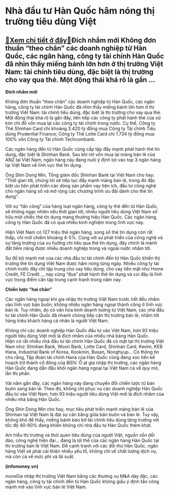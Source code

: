 Nhà đầu tư Hàn Quốc hâm nóng thị trường tiêu dùng Việt
======================================================

[:gift:Xem chi tiết ở đây:gift:](https://hddtvn.com/nha-dau-tu-han-quoc-ham-nong-thi-truong-tieu-dung-viet/)Đích nhắm mới Không đơn thuần “theo chân” các doanh nghiệp từ Hàn Quốc, các ngân hàng, công ty tài chính Hàn Quốc đã nhìn thấy miếng bánh lớn hơn ở thị trường Việt Nam: tài chính tiêu dùng, đặc biệt là thị trường cho vay qua thẻ. Một động thái khá rõ là gần …
-------------------------------------------------------------------------------------------------------------------------------------------------------------------------------------------------------------------------------------------------------------------







 






**Đích nhắm mới**


Không đơn thuần “theo chân” các doanh nghiệp từ Hàn Quốc, các ngân hàng, công ty tài chính Hàn Quốc đã nhìn thấy miếng bánh lớn hơn ở thị trường Việt Nam: tài chính tiêu dùng, đặc biệt là thị trường cho vay qua thẻ. Một động thái khá rõ là gần đây, liên tiếp các công ty phát hành thẻ của xứ kim chi đổ vốn mua lại các công ty tài chính trong nước. Cụ thể, Công ty Thẻ Shinhan Card chi khoảng 3.420 tỷ đồng mua Công ty Tài chính Tiêu dùng Prudential Finance; Công ty Thẻ Lotte Card chi 1.734 tỷ đồng mua 100% vốn Công ty Tài chính Techcombank.


Các ngân hàng đến từ Hàn Quốc cũng cấp tập đẩy mạnh phát hành thẻ tín dụng, đặc biệt là Shinhan Bank. Sau khi rót vốn mua lại mảng bán lẻ của ANZ tại Việt Nam, ngân hàng này đang nuôi ý định lọt vào top 3 ngân hàng tại Việt Nam về lĩnh vực thẻ tín dụng.


Ông Shin Dong Min, Tổng giám đốc Shinhan Bank tại Việt Nam cho hay: “Thời gian tới, chúng tôi sẽ tiếp tục đẩy mạnh mảng bán lẻ, trong đó đặc biệt ưu tiên phát triển các dòng sản phẩm vay tiện ích, đầu tư công nghệ cho ngân hàng số và mở rộng các chương trình ưu đãi dành cho thẻ tín dụng”.


Với sự “tấn công” của hàng loạt ngân hàng, công ty thẻ đến từ Hàn Quốc, sẽ không ngạc nhiên nếu thời gian tới, nhiều người tiêu dùng Việt Nam sở hữu một chiếc thẻ tín dụng mang thương hiệu Hàn Quốc. Các ngân hàng, công ty Hàn Quốc đã có quá nhiều kinh nghiệm trong lĩnh vực này. 


Hiện Việt Nam có 127 triệu thẻ ngân hàng, song số thẻ tín dụng còn rất thấp, chỉ mới chiếm khoảng 4-5%. Cùng với sự phát triển của công nghệ và sự tăng trưởng của xu hướng chi tiêu qua thẻ tín dụng, đây chính là mảnh đất tiềm năng được nhiều doanh nghiệp trong và ngoài nước nhắm tới.


Sự đổ bộ mạnh mẽ của các nhà đầu tư tài chính đến từ Hàn Quốc khiến thị trường thẻ tín dụng Việt Nam được hâm nóng từng ngày. Nhiều công ty tài chính trước đây chỉ tập trung cho vay tiêu dùng, cho vay tiền mặt như Home Credit, FE Credit…, nay cũng “đua” phát hành thẻ tín dụng và coi đây là lĩnh vực trọng điểm cần tập trung cạnh tranh trong năm nay.


**Chiến lược “hai chân”**


Các ngân hàng ngoại khi gia nhập thị trường Việt Nam trước hết đều nhắm vào lĩnh vực bán buôn, không nhiều ngân hàng ngoại thành công ở lĩnh vực bán lẻ. Tuy nhiên, do có văn hóa kinh doanh tương tự Việt Nam, các nhà đầu tư tài chính Hàn Quốc đã nhanh chóng tiếp cận thị trường bán lẻ, nhắm tới hàng triệu khách hàng cá nhân là người Việt Nam.


Không chỉ các doanh nghiệp Hàn Quốc đầu tư vào Việt Nam, hơn 93 triệu người tiêu dùng Việt mới là đích nhắm của nhiều nhà băng Hàn Quốc.  
 Hiện có rất nhiều nhà đầu tư tài chính Hàn Quốc đã có mặt tại thị trường Việt Nam như: Shinhan Bank, Woori Bank, Lotte Card, Shinhan Card, Kexim, KEB Hana, Industrial Bank of Korea, Kookmin, Busan, Nonghyup… Có thông tin cho rằng, Tập đoàn tài chính Hana của Hàn Quốc cũng đang xúc tiến kế hoạch trở thành cổ đông của BIDV. Ồ ạt gia nhập thị trường, các ngân hàng Hàn Quốc đang dẫn đầu khối ngân hàng ngoại tại Việt Nam cả về quy mô, lẫn thị phần.


Vài năm gần đây, các ngân hàng này đang chuyển đổi chiến lược từ bán buôn sang bán lẻ. Theo đó, không chỉ phục vụ các doanh nghiệp Hàn Quốc đầu tư vào Việt Nam, hơn 93 triệu người tiêu dùng Việt mới là đích nhắm của nhiều nhà băng Hàn Quốc.


Ông Shin Dong Min cho hay, mục tiêu phát triển mạnh mảng bán lẻ của Shinhan tại Việt Nam là đạt sự cân bằng giữa bán buôn và bán lẻ. Tuy vậy, không khó để thấy, miếng bánh béo bở tài chính tiêu dùng tăng trưởng với tốc độ 40-60% đang khiến không chỉ nhà đầu tư Hàn Quốc thèm khát.


Am hiểu thị trường và thói quen tiêu dùng của người Việt, nguồn vốn dồi dào, công nghệ hiện đại… đang là lợi thế của các ngân hàng Hàn Quốc tại thị trường bán lẻ Việt Nam. Để cạnh tranh với các đối thủ Hàn Quốc, ngân hàng Việt sẽ phải cải thiện nhiều yếu tố, không chỉ về chất lượng dịch vụ, mà còn cả về mức phí và lãi suất.






**(infomoney.vn)**



moreGia nhập thị trường Việt Nam bằng các thương vụ M&A dày đặc, các ngân hàng, công ty tài chính đến từ Hàn Quốc không giấu ý định tấn công mạnh mẽ vào lĩnh vực bán lẻ Việt Nam.

